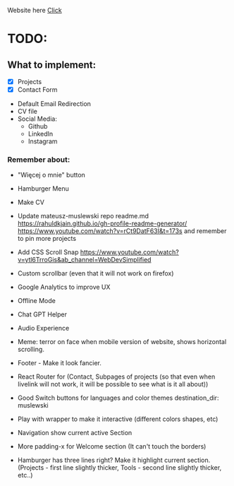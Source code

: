 Website here [Click](https://muslewski.com)

# TODO:

## What to implement:

- [x] Projects
- [x] Contact Form
- Default Email Redirection
- CV file
- Social Media:
  - Github
  - LinkedIn
  - Instagram

### Remember about:

- "Więcej o mnie" button
- Hamburger Menu
- Make CV
- Update mateusz-muslewski repo readme.md
  https://rahuldkjain.github.io/gh-profile-readme-generator/
  https://www.youtube.com/watch?v=rCt9DatF63I&t=173s
  and remember to pin more projects
- Add CSS Scroll Snap https://www.youtube.com/watch?v=ytl6TrroGis&ab_channel=WebDevSimplified
- Custom scrollbar (even that it will not work on firefox)
- Google Analytics to improve UX
- Offline Mode
- Chat GPT Helper
- Audio Experience
- Meme: terror on face when mobile version of website, shows horizontal scrolling.

- Footer - Make it look fancier.
- React Router for (Contact, Subpages of projects (so that even when livelink will not work, it will be possible to see what is it all about))
- Good Switch buttons for languages and color themes
  destination_dir: muslewski
- Play with wrapper to make it interactive (different colors shapes, etc)
- Navigation show current active Section
- More padding-x for Welcome section (It can't touch the borders)
- Hamburger has three lines right? Make it highlight current section. (Projects - first line slightly thicker, Tools - second line slightly thicker, etc..)
